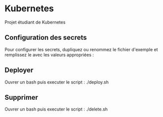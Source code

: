 # Kubernetes

Projet étudiant de Kubernetes

## Configuration des secrets

Pour configurer les secrets, dupliquez ou renommez le fichier d'exemple et remplissez le avec les valeurs appropriées :

## Deployer

Ouvrer un bash puis executer le script : ./deploy.sh

## Supprimer

Ouvrer un bash puis executer le script : ./delete.sh
